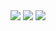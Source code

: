 <img src="https://i.postimg.cc/TPsb99w3/m1.png">
<img src="https://i.postimg.cc/FRJLnLdg/m2.png">
<img src="https://i.postimg.cc/hvWdFtVF/m3.png">
